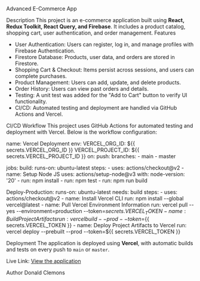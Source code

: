  Advanced E-Commerce App

Description
This project is an e-commerce application built using **React, Redux Toolkit, React Query, and Firebase**. It includes a product catalog, shopping cart, user authentication, and order management.
 Features
- User Authentication: Users can register, log in, and manage profiles with Firebase Authentication.
- Firestore Database: Products, user data, and orders are stored in Firestore.
- Shopping Cart & Checkout: Items persist across sessions, and users can complete purchases.
- Product Management: Users can add, update, and delete products.
- Order History: Users can view past orders and details.
- Testing: A unit test was added for the "Add to Cart" button to verify UI functionality.
- CI/CD: Automated testing and deployment are handled via GitHub Actions and Vercel.

 CI/CD Workflow
This project uses GitHub Actions for automated testing and deployment with Vercel. Below is the workflow configuration:


name: Vercel Deployment
env:
  VERCEL_ORG_ID: ${{ secrets.VERCEL_ORG_ID }}
  VERCEL_PROJECT_ID: ${{ secrets.VERCEL_PROJECT_ID }}
on:
  push:
    branches:
      - main
      - master

jobs:
  build:
    runs-on: ubuntu-latest
    steps:
      - uses: actions/checkout@v2
      - name: Setup Node JS
        uses: actions/setup-node@v3
        with:
          node-version: '20'
      - run: npm install
      - run: npm test
      - run: npm run build
      
  Deploy-Production:
    runs-on: ubuntu-latest
    needs: build
    steps:
      - uses: actions/checkout@v2
      - name: Install Vercel CLI
        run: npm install --global vercel@latest
      - name: Pull Vercel Environment Information
        run: vercel pull --yes --environment=production --token=${{ secrets.VERCEL_TOKEN }}
      - name: Build Project Artifacts
        run: vercel build --prod --token=${{ secrets.VERCEL_TOKEN }}
      - name: Deploy Project Artifacts to Vercel
        run: vercel deploy --prebuilt --prod --token=${{ secrets.VERCEL_TOKEN }}


Deployment
The application is deployed using **Vercel**, with automatic builds and tests on every push to `main` or `master`.

Live Link: [View the application](https://eccomerceapp1.vercel.app/)


 Author
Donald Clemons


